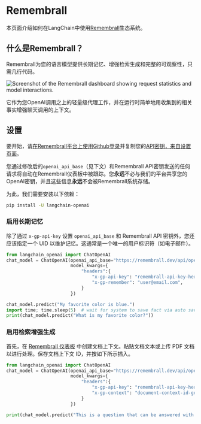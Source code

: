 # Remembrall

本页面介绍如何在LangChain中使用[Remembrall](https://remembrall.dev)生态系统。

## 什么是Remembrall？

Remembrall为您的语言模型提供长期记忆、增强检索生成和完整的可观察性，只需几行代码。

![Screenshot of the Remembrall dashboard showing request statistics and model interactions.](/img/RemembrallDashboard.png "Remembrall Dashboard Interface")

它作为您OpenAI调用之上的轻量级代理工作，并在运行时简单地用收集到的相关事实增强聊天调用的上下文。

## 设置

要开始，请[在Remembrall平台上使用Github登录](https://remembrall.dev/login)并复制您的[API密钥，来自设置页面](https://remembrall.dev/dashboard/settings)。

您通过修改后的`openai_api_base`（见下文）和Remembrall API密钥发送的任何请求将自动在Remembrall仪表板中被跟踪。您**永远**不必与我们的平台共享您的OpenAI密钥，并且这些信息**永远**不会被Remembrall系统存储。

为此，我们需要安装以下依赖：

```bash
pip install -U langchain-openai
```

### 启用长期记忆

除了通过 `x-gp-api-key` 设置 `openai_api_base` 和 Remembrall API 密钥外，您还应该指定一个 UID 以维护记忆。这通常是一个唯一的用户标识符（如电子邮件）。

```python
from langchain_openai import ChatOpenAI
chat_model = ChatOpenAI(openai_api_base="https://remembrall.dev/api/openai/v1",
                        model_kwargs={
                            "headers":{
                                "x-gp-api-key": "remembrall-api-key-here",
                                "x-gp-remember": "user@email.com",
                            }
                        })

chat_model.predict("My favorite color is blue.")
import time; time.sleep(5)  # wait for system to save fact via auto save
print(chat_model.predict("What is my favorite color?"))
```

### 启用检索增强生成

首先，在 [Remembrall 仪表板](https://remembrall.dev/dashboard/spells) 中创建文档上下文。粘贴文档文本或上传 PDF 文档以进行处理。保存文档上下文 ID，并按如下所示插入。

```python
from langchain_openai import ChatOpenAI
chat_model = ChatOpenAI(openai_api_base="https://remembrall.dev/api/openai/v1",
                        model_kwargs={
                            "headers":{
                                "x-gp-api-key": "remembrall-api-key-here",
                                "x-gp-context": "document-context-id-goes-here",
                            }
                        })

print(chat_model.predict("This is a question that can be answered with my document."))
```
